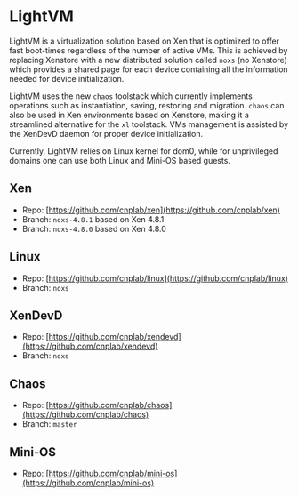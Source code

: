 # LightVM
LightVM is a virtualization solution based on Xen that is optimized to offer fast boot-times regardless of the number of active VMs. This is achieved by replacing Xenstore with a new distributed solution called ``noxs`` (no Xenstore) which provides a shared page for each device containing all the information needed for device initialization.

LightVM uses the new ``chaos`` toolstack which currently implements operations such as instantiation, saving, restoring and migration. ``chaos`` can also be used in Xen environments based on Xenstore, making it a streamlined alternative for the ``xl`` toolstack. VMs management is assisted by the XenDevD daemon for proper device initialization.

Currently, LightVM relies on Linux kernel for dom0, while for unprivileged domains one can use both Linux and Mini-OS based guests.

## Xen
* Repo: [https://github.com/cnplab/xen](https://github.com/cnplab/xen)
* Branch: ``noxs-4.8.1`` based on Xen 4.8.1
* Branch: ``noxs-4.8.0`` based on Xen 4.8.0

## Linux
* Repo: [https://github.com/cnplab/linux](https://github.com/cnplab/linux)
* Branch: ``noxs``

## XenDevD
* Repo: [https://github.com/cnplab/xendevd](https://github.com/cnplab/xendevd)
* Branch: ``noxs``

## Chaos
* Repo: [https://github.com/cnplab/chaos](https://github.com/cnplab/chaos)
* Branch: ``master``

## Mini-OS
* Repo: [https://github.com/cnplab/mini-os](https://github.com/cnplab/mini-os)
